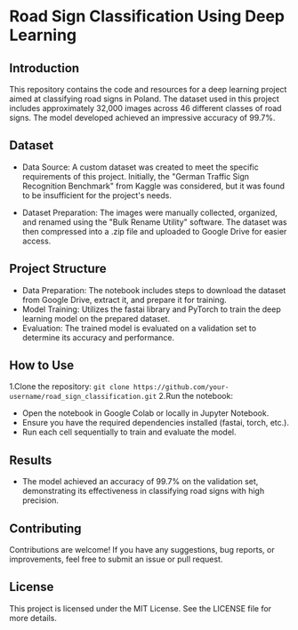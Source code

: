 # Road Sign Classification Using Deep Learning

## Introduction
This repository contains the code and resources for a deep learning project aimed at classifying road signs in Poland. The dataset used in this project includes approximately 32,000 images across 46 different classes of road signs. The model developed achieved an impressive accuracy of 99.7%.

## Dataset
- Data Source: A custom dataset was created to meet the specific requirements of this project. Initially, the "German Traffic Sign Recognition Benchmark" from Kaggle was considered, but it was found to be insufficient for the project's needs.

- Dataset Preparation: The images were manually collected, organized, and renamed using the "Bulk Rename Utility" software. The dataset was then compressed into a .zip file and uploaded to Google Drive for easier access.
## Project Structure
- Data Preparation: The notebook includes steps to download the dataset from Google Drive, extract it, and prepare it for training.
- Model Training: Utilizes the fastai library and PyTorch to train the deep learning model on the prepared dataset.
- Evaluation: The trained model is evaluated on a validation set to determine its accuracy and performance.
## How to Use
1.Clone the repository:
```git clone https://github.com/your-username/road_sign_classification.git```
2.Run the notebook:
- Open the notebook in Google Colab or locally in Jupyter Notebook.
- Ensure you have the required dependencies installed (fastai, torch, etc.).
- Run each cell sequentially to train and evaluate the model.
## Results
- The model achieved an accuracy of 99.7% on the validation set, demonstrating its effectiveness in classifying road signs with high precision.
## Contributing
Contributions are welcome! If you have any suggestions, bug reports, or improvements, feel free to submit an issue or pull request.

## License
This project is licensed under the MIT License. See the LICENSE file for more details.

